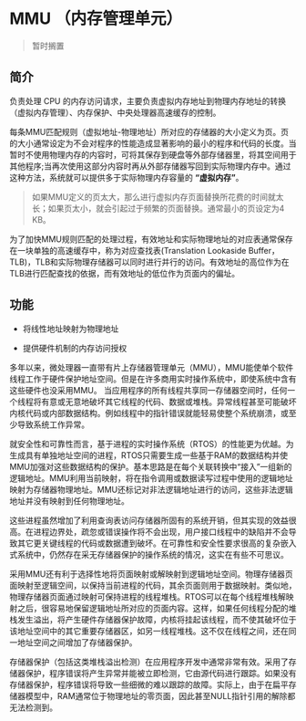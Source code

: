 # MMU （内存管理单元）
> 暂时搁置
## 简介
负责处理 CPU 的内存访问请求，主要负责虚拟内存地址到物理内存地址的转换（虚拟内存管理）、内存保护、中央处理器高速缓存的控制。

每条MMU匹配规则（虚拟地址-物理地址）所对应的存储器的大小定义为页。页的大小通常设定为不会对程序的性能造成显著影响的最小的程序和代码的长度。当暂时不使用物理内存的内容时，可将其保存到硬盘等外部存储器里，将其空间用于其他程序;当再次使用这部分内容时再从外部存储器写回到实际物理内存中。通过这种方法，系统就可以提供多于实际物理内存容量的 **“虚拟内存”**。

> 如果MMU定义的页太大，那么进行虚拟内存页面替换所花费的时间就太长；如果页太小，就会引起过于频繁的页面替换。通常最小的页设定为4 KB。 

为了加快MMU规则匹配的处理过程，有效地址和实际物理地址的对应表通常保存在一块单独的高速缓存中，称为对应查找表(Translation Lookaside Buffer，TLB)，TLB和实际物理存储器可以同时进行并行的访问。有效地址的高位作为在TLB进行匹配查找的依据，而有效地址的低位作为页面内的偏址。
## 功能
* 将线性地址映射为物理地址

* 提供硬件机制的内存访问授权
  
多年以来，微处理器一直带有片上存储器管理单元（MMU），MMU能使单个软件线程工作于硬件保护地址空间。但是在许多商用实时操作系统中，即使系统中含有这些硬件也没采用MMU。 
当应用程序的所有线程共享同一存储器空间时，任何一个线程将有意或无意地破坏其它线程的代码、数据或堆栈。异常线程甚至可能破坏内核代码或内部数据结构。例如线程中的指针错误就能轻易使整个系统崩溃，或至少导致系统工作异常。 

就安全性和可靠性而言，基于进程的实时操作系统（RTOS）的性能更为优越。为生成具有单独地址空间的进程，RTOS只需要生成一些基于RAM的数据结构并使MMU加强对这些数据结构的保护。基本思路是在每个关联转换中“接入”一组新的逻辑地址。MMU利用当前映射，将在指令调用或数据读写过程中使用的逻辑地址映射为存储器物理地址。MMU还标记对非法逻辑地址进行的访问，这些非法逻辑地址并没有映射到任何物理地址。

这些进程虽然增加了利用查询表访问存储器所固有的系统开销，但其实现的效益很高。在进程边界处，疏忽或错误操作将不会出现，用户接口线程中的缺陷并不会导致其它更关键线程的代码或数据遭到破坏。在可靠性和安全性要求很高的复杂嵌入式系统中，仍然存在采无存储器保护的操作系统的情况，这实在有些不可思议。 

采用MMU还有利于选择性地将页面映射或解映射到逻辑地址空间。物理存储器页面映射至逻辑空间，以保持当前进程的代码，其余页面则用于数据映射。类似地，物理存储器页面通过映射可保持进程的线程堆栈。RTOS可以在每个线程堆栈解映射之后，很容易地保留逻辑地址所对应的页面内容。这样，如果任何线程分配的堆栈发生溢出，将产生硬件存储器保护故障，内核将挂起该线程，而不使其破坏位于该地址空间中的其它重要存储器区，如另一线程堆栈。这不仅在线程之间，还在同一地址空间之间增加了存储器保护。 

存储器保护（包括这类堆栈溢出检测）在应用程序开发中通常非常有效。采用了存储器保护，程序错误将产生异常并能被立即检测，它由源代码进行跟踪。如果没有存储器保护，程序错误将导致一些细微的难以跟踪的故障。实际上，由于在扁平存储器模型中，RAM通常位于物理地址的零页面，因此甚至NULL指针引用的解除都无法检测到。